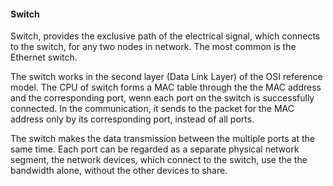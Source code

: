 #### Switch

Switch, provides the exclusive path of the electrical signal, which connects to the switch, for any two nodes in network. The most common is the Ethernet switch.  

The switch works in the second layer (Data Link Layer) of the OSI reference model. The CPU of switch forms a MAC table  through the the MAC address and the corresponding port, wenn each port on the switch is successfully connected. In the communication, it sends to the packet for the MAC address only by its corresponding port, instead of all ports.  

The switch makes the data transmission between the multiple ports at the same time. Each port can be regarded as a separate physical network segment, the network devices, which connect to the switch, use the the bandwidth alone, without the other devices to share. 

